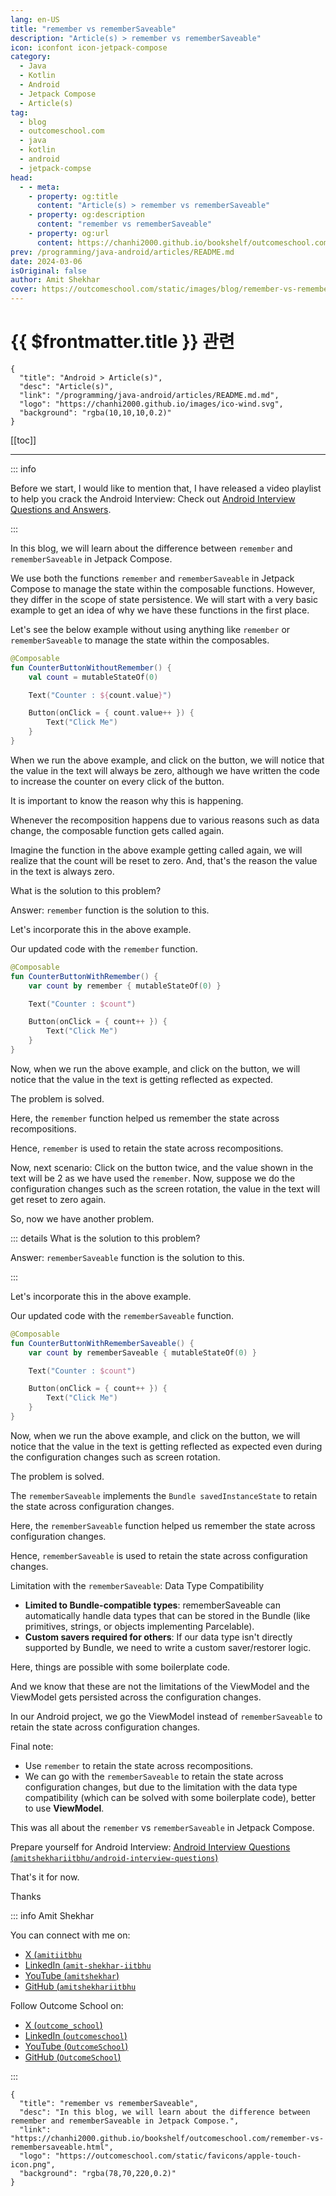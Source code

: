 ```yaml
---
lang: en-US
title: "remember vs rememberSaveable"
description: "Article(s) > remember vs rememberSaveable"
icon: iconfont icon-jetpack-compose
category:
  - Java
  - Kotlin
  - Android
  - Jetpack Compose
  - Article(s)
tag:
  - blog
  - outcomeschool.com
  - java
  - kotlin
  - android
  - jetpack-compse
head:
  - - meta:
    - property: og:title
      content: "Article(s) > remember vs rememberSaveable"
    - property: og:description
      content: "remember vs rememberSaveable"
    - property: og:url
      content: https://chanhi2000.github.io/bookshelf/outcomeschool.com/remember-vs-remembersaveable.html
prev: /programming/java-android/articles/README.md
date: 2024-03-06
isOriginal: false
author: Amit Shekhar
cover: https://outcomeschool.com/static/images/blog/remember-vs-remembersaveable.png
---
```


# {{ $frontmatter.title }} 관련

```component VPCard
{
  "title": "Android > Article(s)",
  "desc": "Article(s)",
  "link": "/programming/java-android/articles/README.md.md",
  "logo": "https://chanhi2000.github.io/images/ico-wind.svg",
  "background": "rgba(10,10,10,0.2)"
}
```

[[toc]]

---

<SiteInfo
  name="remember vs rememberSaveable"
  desc="In this blog, we will learn about the difference between remember and rememberSaveable in Jetpack Compose."
  url="https://outcomeschool.com/remember-vs-remembersaveable"
  logo="https://outcomeschool.com/static/favicons/apple-touch-icon.png"
  preview="https://outcomeschool.com/static/images/blog/remember-vs-remembersaveable.png"/>

::: info

Before we start, I would like to mention that, I have released a video playlist to help you crack the Android Interview: Check out [<VPIcon icon="fa-brands fa-youtube"/>Android Interview Questions and Answers](https://youtube.com/playlist?list=PL_I3TGB7aK6jNBMZkw3FYdJXyf7quHdI8).

:::

In this blog, we will learn about the difference between `remember` and `rememberSaveable` in Jetpack Compose.

We use both the functions `remember` and `rememberSaveable` in Jetpack Compose to manage the state within the composable functions. However, they differ in the scope of state persistence. We will start with a very basic example to get an idea of why we have these functions in the first place.

Let's see the below example without using anything like `remember` or `rememberSaveable` to manage the state within the composables.

```kotlin
@Composable
fun CounterButtonWithoutRemember() {
    val count = mutableStateOf(0)

    Text("Counter : ${count.value}")

    Button(onClick = { count.value++ }) {
        Text("Click Me")
    }
}
```

When we run the above example, and click on the button, we will notice that the value in the text will always be zero, although we have written the code to increase the counter on every click of the button.

It is important to know the reason why this is happening.

Whenever the recomposition happens due to various reasons such as data change, the composable function gets called again.

Imagine the function in the above example getting called again, we will realize that the count will be reset to zero. And, that's the reason the value in the text is always zero.

What is the solution to this problem?

Answer: `remember` function is the solution to this.

Let's incorporate this in the above example.

Our updated code with the `remember` function.

```kotlin
@Composable
fun CounterButtonWithRemember() {
    var count by remember { mutableStateOf(0) }

    Text("Counter : $count")

    Button(onClick = { count++ }) {
        Text("Click Me")
    }
}
```

Now, when we run the above example, and click on the button, we will notice that the value in the text is getting reflected as expected.

The problem is solved.

Here, the `remember` function helped us remember the state across recompositions.

Hence, `remember` is used to retain the state across recompositions.

Now, next scenario: Click on the button twice, and the value shown in the text will be 2 as we have used the `remember`. Now, suppose we do the configuration changes such as the screen rotation, the value in the text will get reset to zero again.

So, now we have another problem.

::: details What is the solution to this problem?

Answer: `rememberSaveable` function is the solution to this.

:::

Let's incorporate this in the above example.

Our updated code with the `rememberSaveable` function.

```kotlin
@Composable
fun CounterButtonWithRememberSaveable() {
    var count by rememberSaveable { mutableStateOf(0) }

    Text("Counter : $count")

    Button(onClick = { count++ }) {
        Text("Click Me")
    }
}
```

Now, when we run the above example, and click on the button, we will notice that the value in the text is getting reflected as expected even during the configuration changes such as screen rotation.

The problem is solved.

The `rememberSaveable` implements the `Bundle savedInstanceState` to retain the state across configuration changes.

Here, the `rememberSaveable` function helped us remember the state across configuration changes.

Hence, `rememberSaveable` is used to retain the state across configuration changes.

Limitation with the `rememberSaveable`: Data Type Compatibility

- **Limited to Bundle-compatible types**: rememberSaveable can automatically handle data types that can be stored in the Bundle (like primitives, strings, or objects implementing Parcelable).
- **Custom savers required for others**: If our data type isn't directly supported by Bundle, we need to write a custom saver/restorer logic.

Here, things are possible with some boilerplate code.

And we know that these are not the limitations of the ViewModel and the ViewModel gets persisted across the configuration changes.

In our Android project, we go the ViewModel instead of `rememberSaveable` to retain the state across configuration changes.

Final note:

- Use `remember` to retain the state across recompositions.
- We can go with the `rememberSaveable` to retain the state across configuration changes, but due to the limitation with the data type compatibility (which can be solved with some boilerplate code), better to use **ViewModel**.

This was all about the `remember` vs `rememberSaveable` in Jetpack Compose.

Prepare yourself for Android Interview: [Android Interview Questions (<VPIcon icon="iconfont icon-github"/>`amitshekhariitbhu/android-interview-questions`)](https://github.com/amitshekhariitbhu/android-interview-questions)

<SiteInfo
  name="amitshekhariitbhu/android-interview-questions"
  desc="Your Cheat Sheet For Android Interview - Android Interview Questions and Answers"
  url="https://github.com/amitshekhariitbhu/android-interview-questions/"
  logo="https://github.githubassets.com/favicons/favicon-dark.svg"
  preview="https://repository-images.githubusercontent.com/96704265/3a1039a7-29ee-425d-b4ea-53fcff2c1db7"/>

That's it for now.

Thanks

::: info Amit Shekhar

You can connect with me on:

- [X (<VPIcon icon="fa-brands fa-x-twitter"/>`amitiitbhu`](https://twitter.com/amitiitbhu)
- [LinkedIn (<VPIcon icon="fa-brands fa-linkedin"/>`amit-shekhar-iitbhu`](https://linkedin.com/in/amit-shekhar-iitbhu)
- [YouTube (<VPIcon icon="fa-brands fa-youtube"/>`amitshekhar`)](https://youtube.com/@amitshekhar)
- [GitHub (<VPIcon icon="iconfont icon-github"/>`amitshekhariitbhu`](https://github.com/amitshekhariitbhu)

Follow Outcome School on:

- [X (<VPIcon icon="fa-brands fa-x-twitter"/>`outcome_school`)](https://twitter.com/outcome_school)
- [LinkedIn (<VPIcon icon="fa-brands fa-linkedin"/>`outcomeschool`)](https://linkedin.com/company/outcomeschool)
- [YouTube (<VPIcon icon="fa-brands fa-youtube"/>`OutcomeSchool`)](https://youtube.com/@OutcomeSchool)
- [GitHub (<VPIcon icon="iconfont icon-github"/>`OutcomeSchool`)](http://github.com/OutcomeSchool)

:::

<!-- TODO: add ARTICLE CARD -->
```component VPCard
{
  "title": "remember vs rememberSaveable",
  "desc": "In this blog, we will learn about the difference between remember and rememberSaveable in Jetpack Compose.",
  "link": "https://chanhi2000.github.io/bookshelf/outcomeschool.com/remember-vs-remembersaveable.html",
  "logo": "https://outcomeschool.com/static/favicons/apple-touch-icon.png",
  "background": "rgba(78,70,220,0.2)"
}
```
